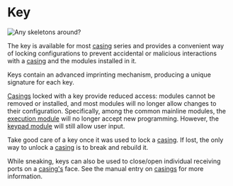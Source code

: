 # Key

![Any skeletons around?](item:tis3d:key)

The key is available for most [casing](../block/casing.md) series and provides a convenient way of locking configurations to prevent accidental or malicious interactions with a [casing](../block/casing.md) and the modules installed in it.

Keys contain an advanced imprinting mechanism, producing a unique signature for each key.

[Casings](../block/casing.md) locked with a key provide reduced access: modules cannot be removed or installed, and most modules will no longer allow changes to their configuration. Specifically, among the common mainline modules, the [execution module](moduleExecution.md) will no longer accept new programming. However, the [keypad module](moduleKeypad.md) will still allow user input.

Take good care of a key once it was used to lock a [casing](../block/casing.md). If lost, the only way to unlock a [casing](../block/casing.md) is to break and rebuild it.

While sneaking, keys can also be used to close/open individual receiving ports on a [casing's](../block/casing.md) face. See the manual entry on [casings](../block/casing.md) for more information.